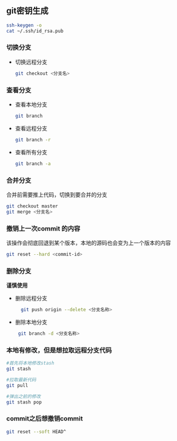 ## git密钥生成

```bash
ssh-keygen -o
cat ~/.ssh/id_rsa.pub
```

### 切换分支

- 切换远程分支

  ```bash
  git checkout <分支名> 
  ```

### 查看分支

- 查看本地分支

  ```bash
  git branch 
  ```

- 查看远程分支

  ```bash
  git branch -r
  ```

- 查看所有分支

  ```bash
  git branch -a 
  ```

### 合并分支

合并前需要推上代码，切换到要合并的分支

```bash
git checkout master
git merge <分支名>
```



### 撤销上一次commit 的内容

该操作会彻底回退到某个版本，本地的源码也会变为上一个版本的内容

```bash
git reset --hard <commit-id>
```



### 删除分支

**谨慎使用**

- 删除远程分支 

  ```bash
    git push origin --delete <分支名称>
  ```

- 删除本地分支

  ```bash
   git branch -d <分支名称>
  ```

### 本地有修改，但是想拉取远程分支代码

```bash
#首先将本地修改stash
git stash

#拉取最新代码
git pull

#弹出之前的修改
git stash pop
```

###   commit之后想撤销commit

```bash
git reset --soft HEAD^ 
```

